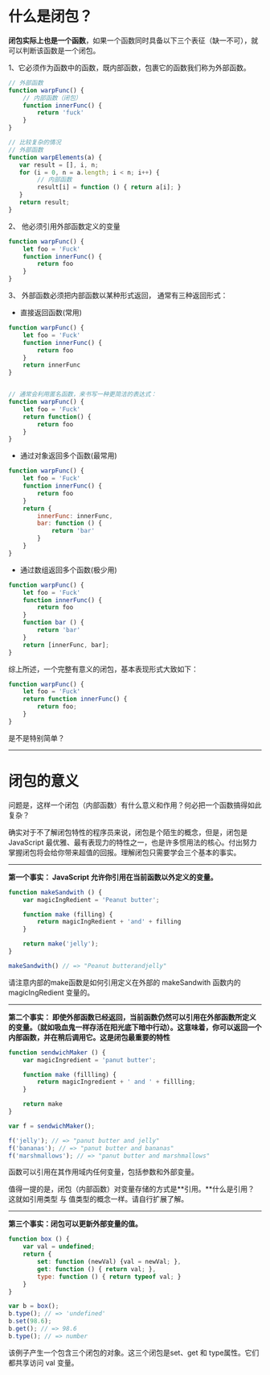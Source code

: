 # 什么是闭包？

**闭包实际上也是一个函数**，如果一个函数同时具备以下三个表征（缺一不可），就可以判断该函数是一个闭包。

1、它必须作为函数中的函数，既内部函数，包裹它的函数我们称为外部函数。

```js
// 外部函数
function warpFunc() {
    // 内部函数（闭包）
    function innerFunc() {
        return 'fuck'
    }
}

// 比较复杂的情况
// 外部函数
function warpElements(a) {
   var result = [], i, n;
   for (i = 0, n = a.length; i < n; i++) {
        // 内部函数
        result[i] = function () { return a[i]; }
   }
   return result;
}
```

2、 他必须引用外部函数定义的变量

```js
function warpFunc() {
    let foo = 'Fuck'
    function innerFunc() {
        return foo
    }
}
```

3、 外部函数必须把内部函数以某种形式返回， 通常有三种返回形式：

* 直接返回函数\(常用\)

```js
function warpFunc() {
    let foo = 'Fuck'
    function innerFunc() {
        return foo
    }
    return innerFunc
}


// 通常会利用匿名函数，来书写一种更简洁的表达式：
function warpFunc() {
    let foo = 'Fuck'
    return function() {
        return foo
    }
}
```

* 通过对象返回多个函数\(最常用\)

```js
function warpFunc() {
    let foo = 'Fuck'
    function innerFunc() {
        return foo
    }
    return {
        innerFunc: innerFunc,
        bar: function () {
            return 'bar'
        }
    }
}
```

* 通过数组返回多个函数\(极少用\)

```js
function warpFunc() {
    let foo = 'Fuck'
    function innerFunc() {
        return foo
    }
    function bar () {
        return 'bar'
    }
    return [innerFunc, bar];
}
```

综上所述，一个完整有意义的闭包，基本表现形式大致如下：

```js
function warpFunc() {
    let foo = 'Fuck'
    return function innerFunc() {
        return foo;
    }
}
```

是不是特别简单？

---

# 闭包的意义

问题是，这样一个闭包（内部函数）有什么意义和作用？何必把一个函数搞得如此复杂？

确实对于不了解闭包特性的程序员来说，闭包是个陌生的概念，但是，闭包是 JavaScript 最优雅、最有表现力的特性之一，也是许多惯用法的核心。付出努力掌握闭包将会给你带来超值的回报。理解闭包只需要学会三个基本的事实。

---

**第一个事实： JavaScript 允许你引用在当前函数以外定义的变量。**

```js
function makeSandwith () {
    var magicIngRedient = 'Peanut butter';

    function make (filling) {
        return magicIngRedient + 'and' + filling
    }

    return make('jelly');
}

makeSandwith() // => "Peanut butterandjelly"
```

请注意内部的make函数是如何引用定义在外部的 makeSandwith 函数内的 magicIngRedient 变量的。

---

**第二个事实： 即使外部函数已经返回，当前函数仍然可以引用在外部函数所定义的变量。（就如吸血鬼一样存活在阳光底下暗中行动）。这意味着，你可以返回一个内部函数，并在稍后调用它。这是闭包最重要的特性**

```js
function sendwichMaker () {
    var magicIngredient = 'panut butter';

    function make (fillling) {
        return magicIngredient + ' and ' + fillling;
    }

    return make
}

var f = sendwichMaker();

f('jelly'); // => "panut butter and jelly"
f('bananas'); // => "panut butter and bananas"
f('marshmallows'); // => "panut butter and marshmallows"
```

函数可以引用在其作用域内任何变量，包括参数和外部变量。

值得一提的是，闭包（内部函数）对变量存储的方式是**引用。**什么是引用？ 这就如引用类型 与 值类型的概念一样。请自行扩展了解。

---

**第三个事实：闭包可以更新外部变量的值。**

```js
function box () {
    var val = undefined;
    return {
        set: function (newVal) {val = newVal; },
        get: function () { return val; },
        type: function () { return typeof val; }
    }
}

var b = box();
b.type(); // => 'undefined'
b.set(98.6);
b.get(); // => 98.6
b.type(); // => number
```

该例子产生一个包含三个闭包的对象。这三个闭包是set、get 和 type属性。它们都共享访问 val 变量。

